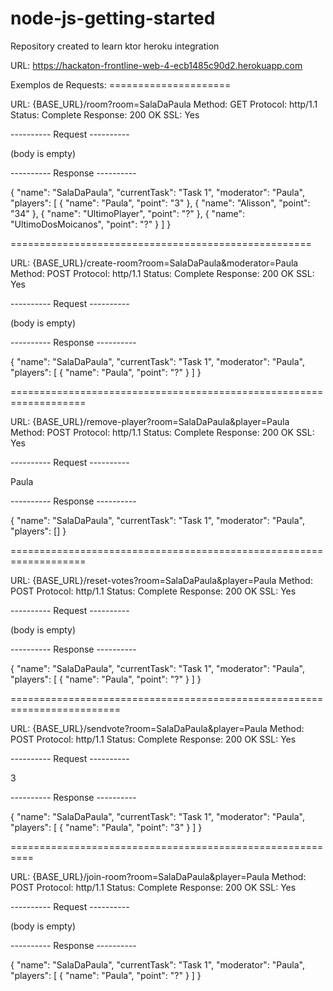 # node-js-getting-started

Repository created to learn ktor heroku integration

URL: https://hackaton-frontline-web-4-ecb1485c90d2.herokuapp.com

Exemplos de Requests: =====================

URL: {BASE_URL}/room?room=SalaDaPaula Method: GET Protocol: http/1.1 Status: Complete Response: 200 OK SSL: Yes

---------- Request ----------

(body is empty)

---------- Response ----------

{ "name": "SalaDaPaula", "currentTask": "Task 1", "moderator": "Paula", "players": [ { "name": "Paula", "point": "3" }, { "name": "Alisson", "point": "34" }, { "name": "UltimoPlayer", "point": "?" }, { "name": "UltimoDosMoicanos", "point": "?" } ] }

====================================================

URL: {BASE_URL}/create-room?room=SalaDaPaula&moderator=Paula Method: POST Protocol: http/1.1 Status: Complete Response: 200 OK SSL: Yes

---------- Request ----------

(body is empty)

---------- Response ----------

{ "name": "SalaDaPaula", "currentTask": "Task 1", "moderator": "Paula", "players": [ { "name": "Paula", "point": "?" } ] }

===================================================================

URL: {BASE_URL}/remove-player?room=SalaDaPaula&player=Paula Method: POST Protocol: http/1.1 Status: Complete Response: 200 OK SSL: Yes

---------- Request ----------

Paula

---------- Response ----------

{ "name": "SalaDaPaula", "currentTask": "Task 1", "moderator": "Paula", "players": [] }

===================================================================

URL: {BASE_URL}/reset-votes?room=SalaDaPaula&player=Paula Method: POST Protocol: http/1.1 Status: Complete Response: 200 OK SSL: Yes

---------- Request ----------

(body is empty)

---------- Response ----------

{ "name": "SalaDaPaula", "currentTask": "Task 1", "moderator": "Paula", "players": [ { "name": "Paula", "point": "?" } ] }

=========================================================================

URL: {BASE_URL}/sendvote?room=SalaDaPaula&player=Paula Method: POST Protocol: http/1.1 Status: Complete Response: 200 OK SSL: Yes

---------- Request ----------

3

---------- Response ----------

{ "name": "SalaDaPaula", "currentTask": "Task 1", "moderator": "Paula", "players": [ { "name": "Paula", "point": "3" } ] }

==========================================================

URL: {BASE_URL}/join-room?room=SalaDaPaula&player=Paula Method: POST Protocol: http/1.1 Status: Complete Response: 200 OK SSL: Yes

---------- Request ----------

(body is empty)

---------- Response ----------

{ "name": "SalaDaPaula", "currentTask": "Task 1", "moderator": "Paula", "players": [ { "name": "Paula", "point": "?" } ] }
